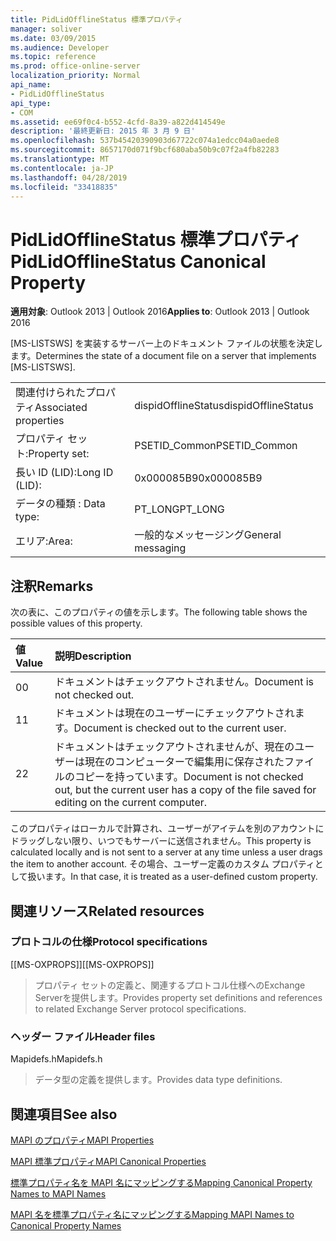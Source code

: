 ```yaml
---
title: PidLidOfflineStatus 標準プロパティ
manager: soliver
ms.date: 03/09/2015
ms.audience: Developer
ms.topic: reference
ms.prod: office-online-server
localization_priority: Normal
api_name:
- PidLidOfflineStatus
api_type:
- COM
ms.assetid: ee69f0c4-b552-4cfd-8a39-a822d414549e
description: '最終更新日: 2015 年 3 月 9 日'
ms.openlocfilehash: 537b45420390903d67722c074a1edcc04a0aede8
ms.sourcegitcommit: 8657170d071f9bcf680aba50b9c07f2a4fb82283
ms.translationtype: MT
ms.contentlocale: ja-JP
ms.lasthandoff: 04/28/2019
ms.locfileid: "33418835"
---
```

# <a name="pidlidofflinestatus-canonical-property"></a><span data-ttu-id="b132c-103">PidLidOfflineStatus 標準プロパティ</span><span class="sxs-lookup"><span data-stu-id="b132c-103">PidLidOfflineStatus Canonical Property</span></span>

  
  
<span data-ttu-id="b132c-104">**適用対象**: Outlook 2013 | Outlook 2016</span><span class="sxs-lookup"><span data-stu-id="b132c-104">**Applies to**: Outlook 2013 | Outlook 2016</span></span> 
  
<span data-ttu-id="b132c-105">[MS-LISTSWS] を実装するサーバー上のドキュメント ファイルの状態を決定します。</span><span class="sxs-lookup"><span data-stu-id="b132c-105">Determines the state of a document file on a server that implements [MS-LISTSWS].</span></span>
  
|||
|:-----|:-----|
|<span data-ttu-id="b132c-106">関連付けられたプロパティ</span><span class="sxs-lookup"><span data-stu-id="b132c-106">Associated properties</span></span>  <br/> |<span data-ttu-id="b132c-107">dispidOfflineStatus</span><span class="sxs-lookup"><span data-stu-id="b132c-107">dispidOfflineStatus</span></span>  <br/> |
|<span data-ttu-id="b132c-108">プロパティ セット:</span><span class="sxs-lookup"><span data-stu-id="b132c-108">Property set:</span></span>  <br/> |<span data-ttu-id="b132c-109">PSETID_Common</span><span class="sxs-lookup"><span data-stu-id="b132c-109">PSETID_Common</span></span>  <br/> |
|<span data-ttu-id="b132c-110">長い ID (LID):</span><span class="sxs-lookup"><span data-stu-id="b132c-110">Long ID (LID):</span></span>  <br/> |<span data-ttu-id="b132c-111">0x000085B9</span><span class="sxs-lookup"><span data-stu-id="b132c-111">0x000085B9</span></span>  <br/> |
|<span data-ttu-id="b132c-112">データの種類 : </span><span class="sxs-lookup"><span data-stu-id="b132c-112">Data type:</span></span>  <br/> |<span data-ttu-id="b132c-113">PT_LONG</span><span class="sxs-lookup"><span data-stu-id="b132c-113">PT_LONG</span></span>  <br/> |
|<span data-ttu-id="b132c-114">エリア:</span><span class="sxs-lookup"><span data-stu-id="b132c-114">Area:</span></span>  <br/> |<span data-ttu-id="b132c-115">一般的なメッセージング</span><span class="sxs-lookup"><span data-stu-id="b132c-115">General messaging</span></span>  <br/> |
   
## <a name="remarks"></a><span data-ttu-id="b132c-116">注釈</span><span class="sxs-lookup"><span data-stu-id="b132c-116">Remarks</span></span>

<span data-ttu-id="b132c-117">次の表に、このプロパティの値を示します。</span><span class="sxs-lookup"><span data-stu-id="b132c-117">The following table shows the possible values of this property.</span></span>
  
|<span data-ttu-id="b132c-118">**値**</span><span class="sxs-lookup"><span data-stu-id="b132c-118">**Value**</span></span>|<span data-ttu-id="b132c-119">**説明**</span><span class="sxs-lookup"><span data-stu-id="b132c-119">**Description**</span></span>|
|:-----|:-----|
|<span data-ttu-id="b132c-120">0</span><span class="sxs-lookup"><span data-stu-id="b132c-120">0</span></span>  <br/> |<span data-ttu-id="b132c-121">ドキュメントはチェックアウトされません。</span><span class="sxs-lookup"><span data-stu-id="b132c-121">Document is not checked out.</span></span>  <br/> |
|<span data-ttu-id="b132c-122">1</span><span class="sxs-lookup"><span data-stu-id="b132c-122">1</span></span>  <br/> |<span data-ttu-id="b132c-123">ドキュメントは現在のユーザーにチェックアウトされます。</span><span class="sxs-lookup"><span data-stu-id="b132c-123">Document is checked out to the current user.</span></span>  <br/> |
|<span data-ttu-id="b132c-124">2</span><span class="sxs-lookup"><span data-stu-id="b132c-124">2</span></span>  <br/> |<span data-ttu-id="b132c-125">ドキュメントはチェックアウトされませんが、現在のユーザーは現在のコンピューターで編集用に保存されたファイルのコピーを持っています。</span><span class="sxs-lookup"><span data-stu-id="b132c-125">Document is not checked out, but the current user has a copy of the file saved for editing on the current computer.</span></span>  <br/> |
   
<span data-ttu-id="b132c-126">このプロパティはローカルで計算され、ユーザーがアイテムを別のアカウントにドラッグしない限り、いつでもサーバーに送信されません。</span><span class="sxs-lookup"><span data-stu-id="b132c-126">This property is calculated locally and is not sent to a server at any time unless a user drags the item to another account.</span></span> <span data-ttu-id="b132c-127">その場合、ユーザー定義のカスタム プロパティとして扱います。</span><span class="sxs-lookup"><span data-stu-id="b132c-127">In that case, it is treated as a user-defined custom property.</span></span>
  
## <a name="related-resources"></a><span data-ttu-id="b132c-128">関連リソース</span><span class="sxs-lookup"><span data-stu-id="b132c-128">Related resources</span></span>

### <a name="protocol-specifications"></a><span data-ttu-id="b132c-129">プロトコルの仕様</span><span class="sxs-lookup"><span data-stu-id="b132c-129">Protocol specifications</span></span>

<span data-ttu-id="b132c-130">[[MS-OXPROPS]]</span><span class="sxs-lookup"><span data-stu-id="b132c-130">[[MS-OXPROPS]]</span></span> 
  
> <span data-ttu-id="b132c-131">プロパティ セットの定義と、関連するプロトコル仕様へのExchange Serverを提供します。</span><span class="sxs-lookup"><span data-stu-id="b132c-131">Provides property set definitions and references to related Exchange Server protocol specifications.</span></span>
    
### <a name="header-files"></a><span data-ttu-id="b132c-132">ヘッダー ファイル</span><span class="sxs-lookup"><span data-stu-id="b132c-132">Header files</span></span>

<span data-ttu-id="b132c-133">Mapidefs.h</span><span class="sxs-lookup"><span data-stu-id="b132c-133">Mapidefs.h</span></span>
  
> <span data-ttu-id="b132c-134">データ型の定義を提供します。</span><span class="sxs-lookup"><span data-stu-id="b132c-134">Provides data type definitions.</span></span>
    
## <a name="see-also"></a><span data-ttu-id="b132c-135">関連項目</span><span class="sxs-lookup"><span data-stu-id="b132c-135">See also</span></span>



[<span data-ttu-id="b132c-136">MAPI のプロパティ</span><span class="sxs-lookup"><span data-stu-id="b132c-136">MAPI Properties</span></span>](mapi-properties.md)
  
[<span data-ttu-id="b132c-137">MAPI 標準プロパティ</span><span class="sxs-lookup"><span data-stu-id="b132c-137">MAPI Canonical Properties</span></span>](mapi-canonical-properties.md)
  
[<span data-ttu-id="b132c-138">標準プロパティ名を MAPI 名にマッピングする</span><span class="sxs-lookup"><span data-stu-id="b132c-138">Mapping Canonical Property Names to MAPI Names</span></span>](mapping-canonical-property-names-to-mapi-names.md)
  
[<span data-ttu-id="b132c-139">MAPI 名を標準プロパティ名にマッピングする</span><span class="sxs-lookup"><span data-stu-id="b132c-139">Mapping MAPI Names to Canonical Property Names</span></span>](mapping-mapi-names-to-canonical-property-names.md)

